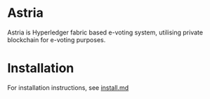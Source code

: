 # Astria
Astria is Hyperledger fabric based e-voting system, utilising private blockchain for e-voting purposes.

# Installation
For installation instructions, see [install.md][install]


[install]: <https://github.com/Arpit007/Astria/blob/master/docs/install.md>